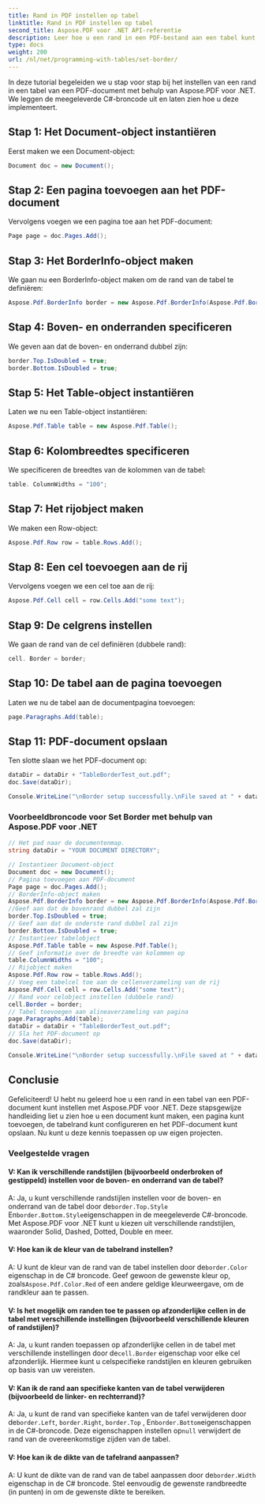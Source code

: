 ```yaml
---
title: Rand in PDF instellen op tabel
linktitle: Rand in PDF instellen op tabel
second_title: Aspose.PDF voor .NET API-referentie
description: Leer hoe u een rand in een PDF-bestand aan een tabel kunt toevoegen met Aspose.PDF voor .NET.
type: docs
weight: 200
url: /nl/net/programming-with-tables/set-border/
---
```

In deze tutorial begeleiden we u stap voor stap bij het instellen van een rand in een tabel van een PDF-document met behulp van Aspose.PDF voor .NET. We leggen de meegeleverde C#-broncode uit en laten zien hoe u deze implementeert.

## Stap 1: Het Document-object instantiëren
Eerst maken we een Document-object:

```csharp
Document doc = new Document();
```

## Stap 2: Een pagina toevoegen aan het PDF-document
Vervolgens voegen we een pagina toe aan het PDF-document:

```csharp
Page page = doc.Pages.Add();
```

## Stap 3: Het BorderInfo-object maken
We gaan nu een BorderInfo-object maken om de rand van de tabel te definiëren:

```csharp
Aspose.Pdf.BorderInfo border = new Aspose.Pdf.BorderInfo(Aspose.Pdf.BorderSide.All);
```

## Stap 4: Boven- en onderranden specificeren
We geven aan dat de boven- en onderrand dubbel zijn:

```csharp
border.Top.IsDoubled = true;
border.Bottom.IsDoubled = true;
```

## Stap 5: Het Table-object instantiëren
Laten we nu een Table-object instantiëren:

```csharp
Aspose.Pdf.Table table = new Aspose.Pdf.Table();
```

## Stap 6: Kolombreedtes specificeren
We specificeren de breedtes van de kolommen van de tabel:

```csharp
table. ColumnWidths = "100";
```

## Stap 7: Het rijobject maken
We maken een Row-object:

```csharp
Aspose.Pdf.Row row = table.Rows.Add();
```

## Stap 8: Een cel toevoegen aan de rij
Vervolgens voegen we een cel toe aan de rij:

```csharp
Aspose.Pdf.Cell cell = row.Cells.Add("some text");
```

## Stap 9: De celgrens instellen
We gaan de rand van de cel definiëren (dubbele rand):

```csharp
cell. Border = border;
```

## Stap 10: De tabel aan de pagina toevoegen
Laten we nu de tabel aan de documentpagina toevoegen:

```csharp
page.Paragraphs.Add(table);
```

## Stap 11: PDF-document opslaan
Ten slotte slaan we het PDF-document op:

```csharp
dataDir = dataDir + "TableBorderTest_out.pdf";
doc.Save(dataDir);

Console.WriteLine("\nBorder setup successfully.\nFile saved at " + dataDir);
```

### Voorbeeldbroncode voor Set Border met behulp van Aspose.PDF voor .NET

```csharp
// Het pad naar de documentenmap.
string dataDir = "YOUR DOCUMENT DIRECTORY";

// Instantieer Document-object
Document doc = new Document();
// Pagina toevoegen aan PDF-document
Page page = doc.Pages.Add();
// BorderInfo-object maken
Aspose.Pdf.BorderInfo border = new Aspose.Pdf.BorderInfo(Aspose.Pdf.BorderSide.All);
//Geef aan dat de bovenrand dubbel zal zijn
border.Top.IsDoubled = true;
// Geef aan dat de onderste rand dubbel zal zijn
border.Bottom.IsDoubled = true;
// Instantieer tabelobject
Aspose.Pdf.Table table = new Aspose.Pdf.Table();
// Geef informatie over de breedte van kolommen op
table.ColumnWidths = "100";
// Rijobject maken
Aspose.Pdf.Row row = table.Rows.Add();
// Voeg een tabelcel toe aan de cellenverzameling van de rij
Aspose.Pdf.Cell cell = row.Cells.Add("some text");
// Rand voor celobject instellen (dubbele rand)
cell.Border = border;
// Tabel toevoegen aan alineaverzameling van pagina
page.Paragraphs.Add(table);
dataDir = dataDir + "TableBorderTest_out.pdf";
// Sla het PDF-document op
doc.Save(dataDir);

Console.WriteLine("\nBorder setup successfully.\nFile saved at " + dataDir);
```

## Conclusie
Gefeliciteerd! U hebt nu geleerd hoe u een rand in een tabel van een PDF-document kunt instellen met Aspose.PDF voor .NET. Deze stapsgewijze handleiding liet u zien hoe u een document kunt maken, een pagina kunt toevoegen, de tabelrand kunt configureren en het PDF-document kunt opslaan. Nu kunt u deze kennis toepassen op uw eigen projecten.

### Veelgestelde vragen

#### V: Kan ik verschillende randstijlen (bijvoorbeeld onderbroken of gestippeld) instellen voor de boven- en onderrand van de tabel?

 A: Ja, u kunt verschillende randstijlen instellen voor de boven- en onderrand van de tabel door de`border.Top.Style` En`border.Bottom.Style`eigenschappen in de meegeleverde C#-broncode. Met Aspose.PDF voor .NET kunt u kiezen uit verschillende randstijlen, waaronder Solid, Dashed, Dotted, Double en meer.

#### V: Hoe kan ik de kleur van de tabelrand instellen?

 A: U kunt de kleur van de rand van de tabel instellen door de`border.Color` eigenschap in de C# broncode. Geef gewoon de gewenste kleur op, zoals`Aspose.Pdf.Color.Red` of een andere geldige kleurweergave, om de randkleur aan te passen.

#### V: Is het mogelijk om randen toe te passen op afzonderlijke cellen in de tabel met verschillende instellingen (bijvoorbeeld verschillende kleuren of randstijlen)?

 A: Ja, u kunt randen toepassen op afzonderlijke cellen in de tabel met verschillende instellingen door de`cell.Border` eigenschap voor elke cel afzonderlijk. Hiermee kunt u celspecifieke randstijlen en kleuren gebruiken op basis van uw vereisten.

#### V: Kan ik de rand aan specifieke kanten van de tabel verwijderen (bijvoorbeeld de linker- en rechterrand)?

 A: Ja, u kunt de rand van specifieke kanten van de tafel verwijderen door de`border.Left`, `border.Right`, `border.Top` , En`border.Bottom`eigenschappen in de C#-broncode. Deze eigenschappen instellen op`null` verwijdert de rand van de overeenkomstige zijden van de tabel.

#### V: Hoe kan ik de dikte van de tafelrand aanpassen?

 A: U kunt de dikte van de rand van de tabel aanpassen door de`border.Width` eigenschap in de C# broncode. Stel eenvoudig de gewenste randbreedte (in punten) in om de gewenste dikte te bereiken.